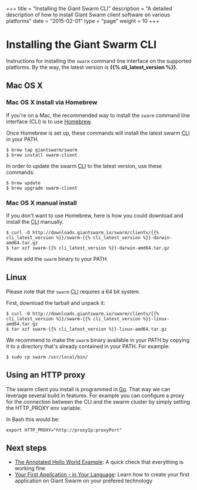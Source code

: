 +++
title = "Installing the Giant Swarm CLI"
description = "A detailed description of how to install Giant Swarm client software on various platforms"
date = "2015-02-01"
type = "page"
weight = 10
+++

# Installing the Giant Swarm CLI

<p class="lead">Instructions for installing the <code>swarm</code> command line interface on the supported platforms. By the way, the latest version is <strong>{{% cli_latest_version %}}</strong>.</p>

## Mac OS X

### Mac OS X install via Homebrew

If you're on a Mac, the recommended way to install the `swarm` command line interface (CLI) is to use [Homebrew](http://brew.sh/).

Once Homebrew is set up, these commands will install the latest swarm <abbr title="command line interface">CLI</abbr> in your PATH.

```nohighlight
$ brew tap giantswarm/swarm
$ brew install swarm-client
```

In order to update the swarm <abbr title="command line interface">CLI</abbr> to the latest version, use these commands:

```nohighlight
$ brew update
$ brew upgrade swarm-client
```

### Mac OS X manual install

If you don't want to use Homebrew, here is how you could download and install the <abbr title="command line interface">CLI</abbr> manually.

```nohighlight
$ curl -O http://downloads.giantswarm.io/swarm/clients/{{% cli_latest_version %}}/swarm-{{% cli_latest_version %}}-darwin-amd64.tar.gz
$ tar xzf swarm-{{% cli_latest_version %}}-darwin-amd64.tar.gz
```

Please add the `swarm` binary to your PATH.

## Linux

Please note that the `swarm` <abbr title="command line interface">CLI</abbr> requires a 64 bit system.

First, download the tarball and unpack it:

```nohighlight
$ curl -O http://downloads.giantswarm.io/swarm/clients/{{% cli_latest_version %}}/swarm-{{% cli_latest_version %}}-linux-amd64.tar.gz
$ tar xzf swarm-{{% cli_latest_version %}}-linux-amd64.tar.gz
```

We recommend to make the `swarm` binary available in your PATH by copying it to a directory that's already contained in your PATH. For example:

```nohighlight
$ sudo cp swarm /usr/local/bin/
```

## Using an HTTP proxy

The swarm client you install is programmed in [Go](http://golang.org/). That way we can leverage several build in features. For example you can configure a proxy for the connection between the CLI and the swarm cluster by simply setting the HTTP_PROXY env variable.

In Bash this would be:
```nohighlight
export HTTP_PROXY="http://proxyIp:proxyPort"
```


## Next steps

* [The Annotated Hello World Example](/guides/annotated-helloworld/): A quick check that everything is working fine
* [Your First Application - in Your Language](/guides/your-first-application/): Learn how to create your first application on Giant Swarm on your prefered technology

